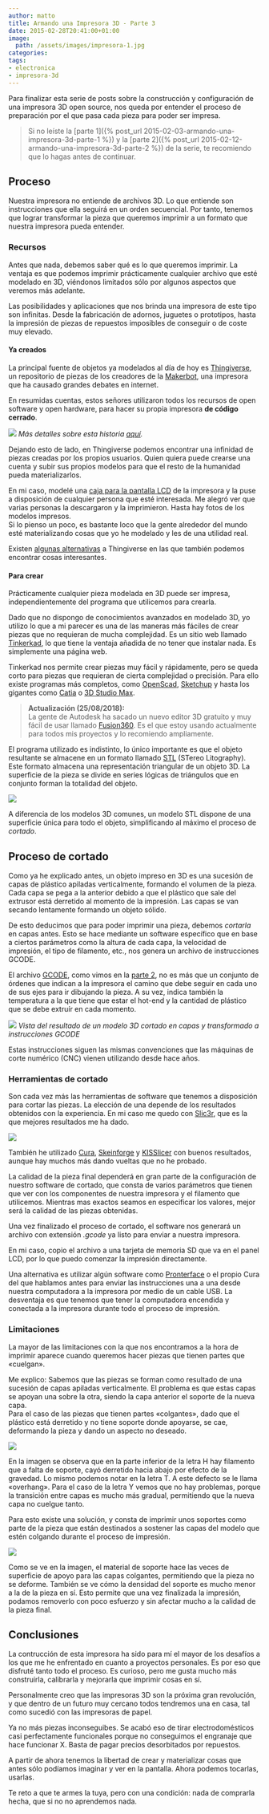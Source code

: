 ```yaml
---
author: matto
title: Armando una Impresora 3D - Parte 3
date: 2015-02-28T20:41:00+01:00
image: 
  path: /assets/images/impresora-1.jpg
categories:
tags:
- electronica
- impresora-3d
---
```


Para finalizar esta serie de posts sobre la construcción y configuración de una impresora 3D open source, nos queda por entender el proceso de preparación por el que pasa cada pieza para poder ser impresa.

> Si no leíste la [parte 1]({% post_url 2015-02-03-armando-una-impresora-3d-parte-1 %}) y la [parte 2]({% post_url 2015-02-12-armando-una-impresora-3d-parte-2 %}) de la serie, te recomiendo que lo hagas antes de continuar.

## Proceso

Nuestra impresora no entiende de archivos 3D. Lo que entiende son instrucciones que ella seguirá en un orden secuencial. Por tanto, tenemos que lograr transformar la pieza que queremos imprimir a un formato que nuestra impresora pueda entender.

### Recursos

Antes que nada, debemos saber qué es lo que queremos imprimir. La ventaja es que podemos imprimir prácticamente cualquier archivo que esté modelado en 3D, viéndonos limitados sólo por algunos aspectos que veremos más adelante.

Las posibilidades y aplicaciones que nos brinda una impresora de este tipo son infinitas. Desde la fabricación de adornos, juguetes o prototipos, hasta la impresión de piezas de repuestos imposibles de conseguir o de coste muy elevado.

#### Ya creados

La principal fuente de objetos ya modelados al día de hoy es [Thingiverse](https://www.thingiverse.com/), un repositorio de piezas de los creadores de la [Makerbot](https://www.makerbot.com/), una impresora que ha causado grandes debates en internet.

En resumidas cuentas, estos señores utilizaron todos los recursos de open software y open hardware, para hacer su propia impresora **de código cerrado**.

![](/assets/images/makerbot.png)
_Más detalles sobre esta historia <a href="https://jonbengoetxea.com/2012/09/21/la-traicion-de-makerbot-hoy-puede-ser-un-mal-dia-para-el-open-hardware/">aquí</a>._

Dejando esto de lado, en Thingiverse podemos encontrar una infinidad de piezas creadas por los propios usuarios. Quien quiera puede crearse una cuenta y subir sus propios modelos para que el resto de la humanidad pueda materializarlos.

En mi caso, modelé una [caja para la pantalla LCD](https://www.thingiverse.com/thing:117932) de la impresora y la puse a disposición de cualquier persona que esté interesada. Me alegró ver que varias personas la descargaron y la imprimieron. Hasta hay fotos de los modelos impresos.  
Si lo pienso un poco, es bastante loco que la gente alrededor del mundo esté materializando cosas que yo he modelado y les de una utilidad real.

Existen [algunas alternativas](https://www.reddit.com/r/3Dprinting/comments/26do2z/alternative_repositories_to_thingiverse/) a Thingiverse en las que también podemos encontrar cosas interesantes.

#### Para crear

Prácticamente cualquier pieza modelada en 3D puede ser impresa, independientemente del programa que utilicemos para crearla.

Dado que no dispongo de conocimientos avanzados en modelado 3D, yo utilizo lo que a mi parecer es una de las maneras más fáciles de crear piezas que no requieran de mucha complejidad. Es un sitio web llamado [Tinkerkad](https://www.tinkercad.com/), lo que tiene la ventaja añadida de no tener que instalar nada. Es simplemente una página web.

Tinkerkad nos permite crear piezas muy fácil y rápidamente, pero se queda corto para piezas que requieran de cierta complejidad o precisión. Para ello existe programas más completos, como [OpenScad](https://www.openscad.org/), [Sketchup](https://www.sketchup.com/) y hasta los gigantes como [Catia](https://www.3ds.com/products-services/catia/) o [3D Studio Max](https://www.autodesk.com/products/3ds-max/overview).

> **Actualización (25/08/2018):**  
> La gente de Autodesk ha sacado un nuevo editor 3D gratuito y muy fácil de usar llamado [Fusion360](https://www.autodesk.com/products/fusion-360/overview). Es el que estoy usando actualmente para todos mis proyectos y lo recomiendo ampliamente.

El programa utilizado es indistinto, lo único importante es que el objeto resultante se almacene en un formato llamado [STL](https://en.wikipedia.org/wiki/STL_(file_format)) (STereo Litography). Este formato almacena una representación triangular de un objeto 3D. La superficie de la pieza se divide en series lógicas de triángulos que en conjunto forman la totalidad del objeto.

![](/assets/images/stl.png)

A diferencia de los modelos 3D comunes, un modelo STL dispone de una superficie única para todo el objeto, simplificando al máximo el proceso de _cortado_.

## Proceso de cortado

Como ya he explicado antes, un objeto impreso en 3D es una sucesión de capas de plástico apiladas verticalmente, formando el volumen de la pieza. Cada capa se pega a la anterior debido a que el plástico que sale del extrusor está derretido al momento de la impresión. Las capas se van secando lentamente formando un objeto sólido.

De esto deducimos que para poder imprimir una pieza, debemos _cortarla_ en capas antes. Esto se hace mediante un software específico que en base a ciertos parámetros como la altura de cada capa, la velocidad de impresión, el tipo de filamento, etc., nos genera un archivo de instrucciones GCODE.

El archivo [GCODE](https://en.wikipedia.org/wiki/G-code), como vimos en la [parte 2](https://matto.io/armando-una-impresora-3d-parte-2/), no es más que un conjunto de órdenes que indican a la impresora el camino que debe seguir en cada uno de sus ejes para ir dibujando la pieza. A su vez, indica también la temperatura a la que tiene que estar el hot-end y la cantidad de plástico que se debe extruír en cada momento.

![](/assets/images/skeleton.png)
_Vista del resultado de un modelo 3D cortado en capas y transformado a instrucciones GCODE_

Estas instrucciones siguen las mismas convenciones que las máquinas de corte numérico (CNC) vienen utilizando desde hace años.

### Herramientas de cortado

Son cada vez más las herramientas de software que tenemos a disposición para cortar las piezas. La elección de una depende de los resultados obtenidos con la experiencia. En mi caso me quedo con [Slic3r](https://slic3r.org/), que es la que mejores resultados me ha dado.

![](/assets/images/slic3r.png)

También he utilizado [Cura](https://ultimaker.com/en/products/software), [Skeinforge](https://fabmetheus.crsndoo.com/wiki/index.php/Skeinforge) y [KISSlicer](https://kisslicer.com/) con buenos resultados, aunque hay muchos más dando vueltas que no he probado.

La calidad de la pieza final dependerá en gran parte de la configuración de nuestro software de cortado, que consta de varios parámetros que tienen que ver con los componentes de nuestra impresora y el filamento que utilicemos. Mientras mas exactos seamos en especificar los valores, mejor será la calidad de las piezas obtenidas.

Una vez finalizado el proceso de cortado, el software nos generará un archivo con extensión _.gcode_ ya listo para enviar a nuestra impresora.

En mi caso, copio el archivo a una tarjeta de memoria SD que va en el panel LCD, por lo que puedo comenzar la impresión directamente.

Una alternativa es utilizar algún software como [Pronterface](https://www.pronterface.com/) o el propio Cura del que hablamos antes para enviar las instrucciones una a una desde nuestra computadora a la impresora por medio de un cable USB. La desventaja es que tenemos que tener la computadora encendida y conectada a la impresora durante todo el proceso de impresión.

### Limitaciones

La mayor de las limitaciones con la que nos encontramos a la hora de imprimir aparece cuando queremos hacer piezas que tienen partes que «cuelgan».

Me explico: Sabemos que las piezas se forman como resultado de una sucesión de capas apiladas verticalmente. El problema es que estas capas se apoyan una sobre la otra, siendo la capa anterior el soporte de la nueva capa.  
Para el caso de las piezas que tienen partes «colgantes», dado que el plástico está derretido y no tiene soporte donde apoyarse, se cae, deformando la pieza y dando un aspecto no deseado.

![](/assets/images/overhang1.png)

En la imagen se observa que en la parte inferior de la letra H hay filamento que a falta de soporte, cayó derretido hacia abajo por efecto de la gravedad. Lo mismo podemos notar en la letra T. A este defecto se le llama «overhang». Para el caso de la letra Y vemos que no hay problemas, porque la transición entre capas es mucho más gradual, permitiendo que la nueva capa no cuelgue tanto.

Para esto existe una solución, y consta de imprimir unos soportes como parte de la pieza que están destinados a sostener las capas del modelo que estén colgando durante el proceso de impresión.

![](/assets/images/support.jpg)

Como se ve en la imagen, el material de soporte hace las veces de superficie de apoyo para las capas colgantes, permitiendo que la pieza no se deforme. También se ve cómo la densidad del soporte es mucho menor a la de la pieza en sí. Esto permite que una vez finalizada la impresión, podamos removerlo con poco esfuerzo y sin afectar mucho a la calidad de la pieza final.

## Conclusiones

La contrucción de esta impresora ha sido para mí el mayor de los desafíos a los que me he enfrentado en cuanto a proyectos personales. Es por eso que disfruté tanto todo el proceso. Es curioso, pero me gusta mucho más construirla, calibrarla y mejorarla que imprimir cosas en sí.

Personalmente creo que las impresoras 3D son la próxima gran revolución, y que dentro de un futuro muy cercano todos tendremos una en casa, tal como sucedió con las impresoras de papel.

Ya no más piezas inconseguibes. Se acabó eso de tirar electrodomésticos casi perfectamente funcionales porque no conseguimos el engranaje que hace funcionar X. Basta de pagar precios desorbitados por repuestos.

A partir de ahora tenemos la libertad de crear y materializar cosas que antes sólo podíamos imaginar y ver en la pantalla. Ahora podemos tocarlas, usarlas.

Te reto a que te armes la tuya, pero con una condición: nada de comprarla hecha, que si no no aprendemos nada.
